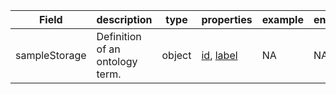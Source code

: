 |Field | description | type | properties | example | enum|
| ---| ---| ---| ---| ---| --- |
| sampleStorage | Definition of an ontology term. | object | [id](./id.md), [label](./label.md) | NA | NA|
